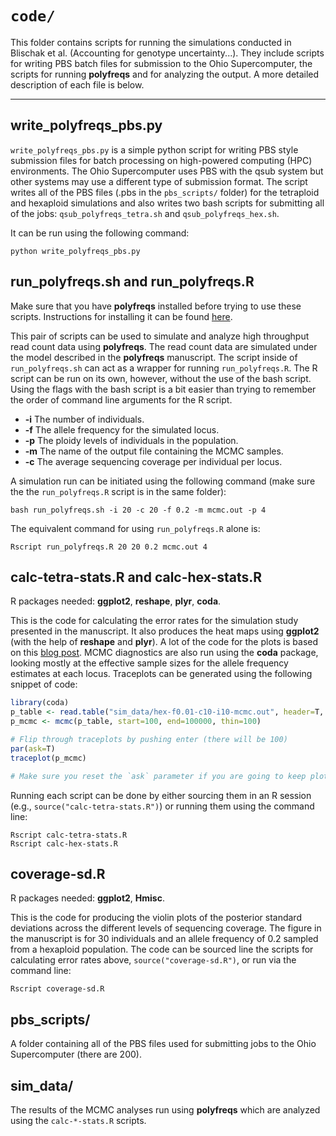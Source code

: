 # `code/`

This folder contains scripts for running the simulations conducted in Blischak et al. (Accounting for genotype uncertainty...). 
They include scripts for writing PBS batch files for submission to the Ohio Supercomputer, the scripts for running **polyfreqs** and for analyzing the output. 
A more detailed description of each file is below.

--------

## write_polyfreqs_pbs.py

`write_polyfreqs_pbs.py` is a simple python script for writing PBS style submission files for batch processing on high-powered computing (HPC) environments. 
The Ohio Supercomputer uses PBS with the qsub system but other systems may use a different type of submission format. 
The script writes all of the PBS files (.pbs in the `pbs_scripts/` folder) for the tetraploid and hexaploid simulations and also writes two bash scripts for submitting all of the jobs: 
`qsub_polyfreqs_tetra.sh` and `qsub_polyfreqs_hex.sh`.

It can be run using the following command:

```
python write_polyfreqs_pbs.py
```


## run_polyfreqs.sh and run_polyfreqs.R

Make sure that you have **polyfreqs** installed before trying to use these scripts. 
Instructions for installing it can be found <a href="https://github.com/pblischak/polyfreqs" target="_blank">here</a>.

This pair of scripts can be used to simulate and analyze high throughput read count data using **polyfreqs**. 
The read count data are simulated under the model described in the **polyfreqs** manuscript.
The script inside of `run_polyfreqs.sh` can act as a wrapper for running `run_polyfreqs.R`. 
The R script can be run on its own, however, without the use of the bash script. 
Using the flags with the bash script is a bit easier than trying to remember the order of command line arguments for the R script.

* **-i**    The number of individuals.
* **-f**    The allele frequency for the simulated locus.
* **-p**    The ploidy levels of individuals in the population.
* **-m**    The name of the output file containing the MCMC samples.
* **-c**    The average sequencing coverage per individual per locus.

A simulation run can be initiated using the following command (make sure the the `run_polyfreqs.R` script is in the same folder):

```
bash run_polyfreqs.sh -i 20 -c 20 -f 0.2 -m mcmc.out -p 4
```

The equivalent command for using `run_polyfreqs.R` alone is:

```
Rscript run_polyfreqs.R 20 20 0.2 mcmc.out 4
```


## calc-tetra-stats.R and calc-hex-stats.R

R packages needed: **ggplot2**, **reshape**, **plyr**, **coda**.

This is the code for calculating the error rates for the simulation study presented in the manuscript. 
It also produces the heat maps using **ggplot2** (with the help of **reshape** and **plyr**). 
A lot of the code for the plots is based on this <a href="https://learnr.wordpress.com/2010/01/26/ggplot2-quick-heatmap-plotting/" target="_blank">blog post</a>. 
MCMC diagnostics are also run using the **coda** package, looking mostly at the effective sample sizes for the allele frequency estimates at each locus. 
Traceplots can be generated using the following snippet of code:

```r
library(coda)
p_table <- read.table("sim_data/hex-f0.01-c10-i10-mcmc.out", header=T, row.names=1)
p_mcmc <- mcmc(p_table, start=100, end=100000, thin=100)

# Flip through traceplots by pushing enter (there will be 100)
par(ask=T)
traceplot(p_mcmc)

# Make sure you reset the `ask` parameter if you are going to keep plotting other things: `par(ask=F)`.
```

Running each script can be done by either sourcing them in an R session (e.g., `source("calc-tetra-stats.R")`) or running them using the command line:

```
Rscript calc-tetra-stats.R
Rscript calc-hex-stats.R
```

## coverage-sd.R

R packages needed: **ggplot2**, **Hmisc**.

This is the code for producing the violin plots of the posterior standard deviations across the different levels of sequencing coverage. 
The figure in the manuscript is for 30 individuals and an allele frequency of 0.2 sampled from a hexaploid population. 
The code can be sourced line the scripts for calculating error rates above, `source("coverage-sd.R")`, or run via the command line:

```
Rscript coverage-sd.R
```

## pbs_scripts/

A folder containing all of the PBS files used for submitting jobs to the Ohio Supercomputer (there are 200).

## sim_data/

The results of the MCMC analyses run using **polyfreqs** which are analyzed using the `calc-*-stats.R` scripts.